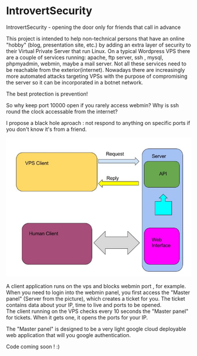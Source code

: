 # IntrovertSecurity
IntrovertSecurity - opening the door only for friends that call in advance

This project is intended to help non-technical persons that have an online "hobby" (blog, presentation site, etc.) by adding an extra layer of security to their Virtual Private Server that run Linux.
On a typical Wordpress VPS there are a couple of services running: apache, ftp server, ssh , mysql, phpmyadmin, webmin, maybe a mail server. 
Not all these services need to be reachable from the exterior(internet). Nowadays there are increasingly more automated attacks targeting VPSs with the purpose of compromising the server so it can be incorporated in a botnet network.

The best protection is prevention! 

So why keep port 10000 open if you rarely access webmin? Why is ssh  round the clock accessable from the internet? 

I propose a black hole aproach : not respond to anything on specific ports  if you don't know it's from a friend. 

![alt tag](https://raw.githubusercontent.com/WeLikeCode/IntrovertSecurity/master/docs/img/general_arhi.jpg)

A client application runs on the vps and blocks webmin port , for example. When you need to login into the webmin panel, you first access the "Master panel" (Server from the picture), which creates a ticket for you. The ticket contains data about your IP, time to live and ports to be opened.  
The client running on the VPS checks every 10 seconds the "Master panel" for tickets. When it gets one, it opens the ports for your IP. 

The "Master panel" is designed to be a very light google cloud deployable web application that will you google authentication. 

Code coming soon ! :) 
